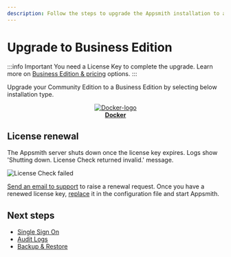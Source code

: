 ```yaml
---
description: Follow the steps to upgrade the Appsmith installation to a Business Edition.
---
```

# Upgrade to Business Edition

:::info Important
You need a License Key to complete the upgrade. Learn more on [Business Edition & pricing](https://www.appsmith.com/pricing) options.
:::

Upgrade your Community Edition to a Business Edition by selecting below installation type.

<div class="containerBorder">
    <div class="containerGrid">
        <div class="columnGrid column-one" align="center">
            <div class="containerCol">
                <a href="docker/">
                <img class="containerImage" src="/img/docker-logo.png" alt="Docker-logo"/>
                </a> 
            </div> 
            <b><a href="docker/">Docker</a></b>
        </div>
        <div class="columnGrid column-two" align="center">
       </div>
        <div class="columnGrid column-three" align="center">
        </div>
    </div>
</div>

## License renewal
The Appsmith server shuts down once the license key expires. Logs show 'Shutting down. License Check returned invalid.' message.

![License Check failed](/img/License-Check-Fails-Invalid-Message.png)


[Send an email to support](mailto:support@appsmith.com) to raise a renewal request. Once you have a renewed license key, [replace](docker#step2-add-or-replace-license-key) it in the configuration file and start Appsmith.


## Next steps
* [Single Sign On](/getting-started/setup/instance-configuration/authentication/)
* [Audit Logs](/advanced-concepts/audit-logs)
* [Backup & Restore](/advanced-concepts/more/backup-restore)

